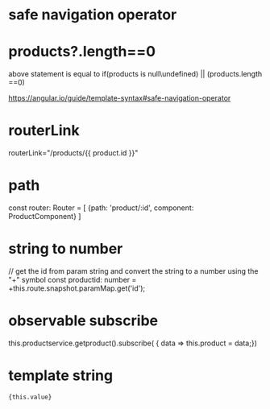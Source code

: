 


# safe navigation operator
# products?.length==0   
above statement is equal to
if(products is null\undefined) || (products.length ==0) 

https://angular.io/guide/template-syntax#safe-navigation-operator


# routerLink
routerLink="/products/{{ product.id }}" 


# path
const router: Router = [ {path: 'product/:id', component: ProductComponent} ]

# string to number
// get the id from param string and convert the string to a number using the "+" symbol
const productid: number = +this.route.snapshot.paramMap.get('id');

# observable subscribe
this.productservice.getproduct().subscribe(
 {  data => this.product = data;})
 
 # template string
 `{this.value}`
